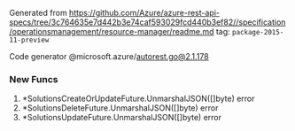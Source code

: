 Generated from https://github.com/Azure/azure-rest-api-specs/tree/3c764635e7d442b3e74caf593029fcd440b3ef82//specification/operationsmanagement/resource-manager/readme.md tag: `package-2015-11-preview`

Code generator @microsoft.azure/autorest.go@2.1.178


### New Funcs

1. *SolutionsCreateOrUpdateFuture.UnmarshalJSON([]byte) error
1. *SolutionsDeleteFuture.UnmarshalJSON([]byte) error
1. *SolutionsUpdateFuture.UnmarshalJSON([]byte) error
